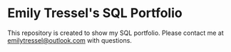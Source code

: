 # Emily Tressel's SQL Portfolio
This repository is created to show my SQL portfolio.
Please contact me at emilytressel@outlook.com with questions. 
